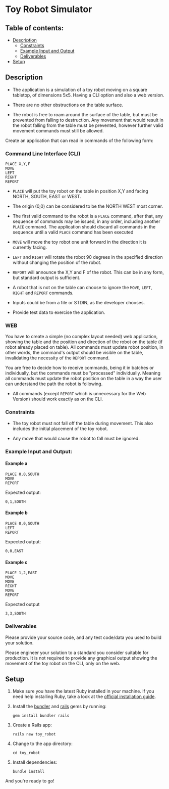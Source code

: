 # Toy Robot Simulator

## Table of contents:

* [Description](./README.md#description)
  * [Constraints](./README.md#constraints)
  * [Example Input and Output](./README.md#example-input-and-output)
  * [Deliverables](./README.md#deliverables)
* [Setup](./README.md#setup)

## Description

* The application is a simulation of a toy robot moving on a square tabletop, of dimensions 5x5. Having a CLI option and also a web version.

* There are no other obstructions on the table surface.

* The robot is free to roam around the surface of the table, but must be prevented from falling to destruction. Any movement that would result in the robot falling from the table must be prevented, however further valid movement commands must still be allowed.

Create an application that can read in commands of the following form:

### Command Line Interface (CLI)

```
PLACE X,Y,F
MOVE
LEFT
RIGHT
REPORT
```

* `PLACE` will put the toy robot on the table in position X,Y and facing NORTH, SOUTH, EAST or WEST.

* The origin (0,0) can be considered to be the NORTH WEST most corner.

* The first valid command to the robot is a `PLACE` command, after that, any sequence of commands may be issued, in any order, including another `PLACE` command. The application should discard all commands in the sequence until a valid `PLACE` command has been executed

* `MOVE` will move the toy robot one unit forward in the direction it is currently facing.

* `LEFT` and `RIGHT` will rotate the robot 90 degrees in the specified direction without changing the position of the robot.

* `REPORT` will announce the X,Y and F of the robot. This can be in any form, but standard output is sufficient.

* A robot that is not on the table can choose to ignore the `MOVE`, `LEFT`, `RIGHT` and `REPORT` commands.

* Inputs could be from a file or STDIN, as the developer chooses.

* Provide test data to exercise the application.

### WEB

You have to create a simple (no complex layout needed) web application, showing the table and the position and direction of the robot on the table (if robot already placed on table). All commands must update robot position, in other words, the command's output should be visible on the table, invalidating the necessity of the `REPORT` command.

You are free to decide how to receive commands, being it in batches or individually, but the commands must be "processed" individually. Meaning all commands must update the robot position on the table in a way the user can understand the path the robot is following.

* All commands (except `REPORT` which is unnecessary for the Web Version) should work exactly as on the CLI.

### Constraints

* The toy robot must not fall off the table during movement. This also includes the initial placement of the toy robot.

* Any move that would cause the robot to fall must be ignored.

### Example Input and Output:

#### Example a

    PLACE 0,0,SOUTH
    MOVE
    REPORT

Expected output:

    0,1,SOUTH

#### Example b

    PLACE 0,0,SOUTH
    LEFT
    REPORT

Expected output:

    0,0,EAST

#### Example c

    PLACE 1,2,EAST
    MOVE
    MOVE
    RIGHT
    MOVE
    REPORT

Expected output

    3,3,SOUTH

### Deliverables

Please provide your source code, and any test code/data you used to
build your solution.

Please engineer your solution to a standard you consider suitable for
production. It is not required to provide any graphical output showing the
movement of the toy robot on the CLI, only on the web.

## Setup

1. Make sure you have the latest Ruby installed in your machine. If you need help installing Ruby, take a look at the [official installation guide](https://www.ruby-lang.org/en/documentation/installation/).

2. Install the [bundler](http://bundler.io/) and [rails](https://rubyonrails.org/) gems by running:

    ```gem install bundler rails```

3. Create a Rails app:

    ```rails new toy_robot```

4. Change to the app directory:

    ```cd toy_robot```

5. Install dependencies:

    ```bundle install```

And you're ready to go!
